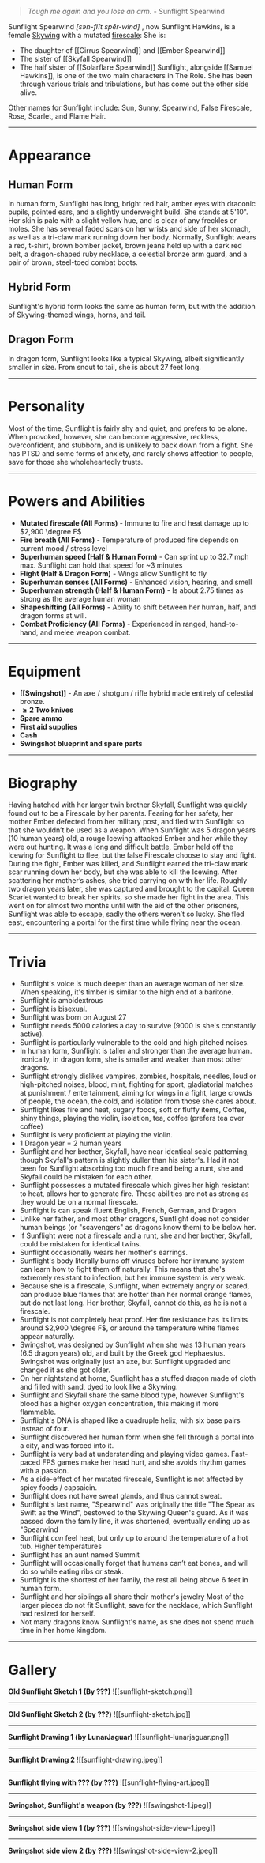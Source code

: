 > *Tough me again and you lose an arm.* - Sunflight Spearwind


Sunflight Spearwind *\[sən-flīt spēr-wind\]* , now Sunflight Hawkins, is a female [Skywing](https://wingsoffire.fandom.com/wiki/Skywings) with a mutated [firescale](https://wingsoffirefanon.fandom.com/wiki/Special_Scales_Dragons#Incomplete_Firescales_): She is:
- The daughter of [[Cirrus Spearwind]] and [[Ember Spearwind]]
- The sister of [[Skyfall Spearwind]]
- The half sister of [[Solarflare Spearwind]]
Sunflight, alongside [[Samuel Hawkins]], is one of the two main characters in The Role. She has been through various trials and tribulations, but has come out the other side alive.

Other names for Sunflight include: Sun, Sunny, Spearwind, False Firescale, Rose, Scarlet, and Flame Hair.
***
# Appearance
## Human Form
In human form, Sunflight has long, bright red hair, amber eyes with draconic pupils, pointed ears, and a slightly underweight build. She stands at 5'10". Her skin is pale with a slight yellow hue, and is clear of any freckles or moles. She has several faded scars on her wrists and side of her stomach, as well as a tri-claw mark running down her body. Normally, Sunflight wears a red, t-shirt, brown bomber jacket, brown jeans held up with a dark red belt, a dragon-shaped ruby necklace, a celestial bronze arm guard, and a pair of brown, steel-toed combat boots.

## Hybrid Form
Sunflight's hybrid form looks the same as human form, but with the addition of Skywing-themed wings, horns, and tail.

## Dragon Form
 In dragon form, Sunflight looks like a typical Skywing, albeit significantly smaller in size. From snout to tail, she is about 27 feet long.
***
# Personality
Most of the time, Sunflight is fairly shy and quiet, and prefers to be alone. When provoked, however, she can become aggressive, reckless, overconfident, and stubborn, and is unlikely to back down from a fight. She has PTSD and some forms of anxiety, and rarely shows affection to people, save for those she wholeheartedly trusts.
***
# Powers and Abilities
- **Mutated firescale (All Forms)** \- Immune to fire and heat damage up to $2,900 \degree F$
- **Fire breath (All Forms)** \- Temperature of produced fire depends on current mood / stress level
- **Superhuman speed (Half & Human Form)** \- Can sprint up to 32.7 mph max. Sunflight can hold that speed for ~3 minutes
- **Flight (Half & Dragon Form)** \- Wings allow Sunflight to fly
- **Superhuman senses (All Forms)** \- Enhanced vision, hearing, and smell
- **Superhuman strength (Half & Human Form)** \- Is about 2.75 times as strong as the average human woman
- **Shapeshifting (All Forms)** \- Ability to shift between her human, half, and dragon forms at will.
- **Combat Proficiency (All Forms)** \- Experienced in ranged, hand-to-hand, and melee weapon combat.
***
# Equipment
- **[[Swingshot]]** \- An axe / shotgun / rifle hybrid made entirely of celestial bronze.
- **$\geq 2$ Two knives**
- **Spare ammo**
- **First aid supplies**
- **Cash**
- **Swingshot blueprint and spare parts**
***
# Biography
Having hatched with her larger twin brother Skyfall, Sunflight was quickly found out to be a Firescale by her parents. Fearing for her safety, her mother Ember defected from her military post, and fled with Sunflight so that she wouldn’t be used as a weapon. When Sunflight was 5 dragon years (10 human years) old, a rouge Icewing attacked Ember and her while they were out hunting. It was a long and difficult battle, Ember held off the Icewing for Sunflight to flee, but the false Firescale choose to stay and fight. During the fight, Ember was killed, and Sunflight earned the tri-claw mark scar running down her body, but she was able to kill the Icewing. After scattering her mother’s ashes, she tried carrying on with her life. Roughly two dragon years later, she was captured and brought to the capital. Queen Scarlet wanted to break her spirits, so she made her fight in the area. This went on for almost two months until with the aid of the other prisoners, Sunflight was able to escape, sadly the others weren’t so lucky. She fled east, encountering a portal for the first time while flying near the ocean.
***
# Trivia
- Sunflight's voice is much deeper than an average woman of her size. When speaking, it's timber is similar to the high end of a baritone.
- Sunflight is ambidextrous
- Sunflight is bisexual.
- Sunflight was born on August 27
- Sunflight needs 5000 calories a day to survive (9000 is she's constantly active).
- Sunflight is particularly vulnerable to the cold and high pitched noises.
- In human form, Sunflight is taller and stronger than the average human. Ironically, in dragon form, she is smaller and weaker than most other dragons.
- Sunflight strongly dislikes vampires, zombies, hospitals, needles, loud or high-pitched noises, blood, mint, fighting for sport, gladiatorial matches at punishment / entertainment, aiming for wings in a fight, large crowds of people, the ocean, the cold, and isolation from those she cares about.
- Sunflight likes fire and heat, sugary foods, soft or fluffy items, Coffee, shiny things, playing the violin, isolation, tea, coffee (prefers tea over coffee)
- Sunflight is very proficient at playing the violin.
- 1 Dragon year = 2 human years
- Sunflight and her brother, Skyfall, have near identical scale patterning, though Skyfall's pattern is slightly duller than his sister's. Had it not been for Sunflight absorbing too much fire and being a runt, she and Skyfall could be mistaken for each other.
- Sunflight possesses a mutated firescale which gives her high resistant to heat, allows her to generate fire. These abilities are not as strong as they would be on a normal firescale.
- Sunflight is can speak fluent English, French, German, and Dragon.
- Unlike her father, and most other dragons, Sunflight does not consider human beings (or "scavengers" as dragons know them) to be below her.
- If Sunflight were not a firescale and a runt, she and her brother, Skyfall, could be mistaken for identical twins.
- Sunflight occasionally wears her mother's earrings.
- Sunflight's body literally burns off viruses before her immune system can learn how to fight them off naturally. This means that she's extremely resistant to infection, but her immune system is very weak.
- Because she is a firescale, Sunflight, when extremely angry or scared, can produce blue flames that are hotter than her normal orange flames, but do not last long. Her brother, Skyfall, cannot do this, as he is not a firescale.
- Sunflight is not completely heat proof. Her fire resistance has its limits around $2,900 \degree F$, or around the temperature white flames appear naturally.
- Swingshot, was designed by Sunflight when she was 13 human years (6.5 dragon years) old, and built by the Greek god Hephaestus. Swingshot was originally just an axe, but Sunflight upgraded and changed it as she got older.
- On her nightstand at home, Sunflight has a stuffed dragon made of cloth and filled with sand, dyed to look like a Skywing.
- Sunflight and Skyfall share the same blood type, however Sunflight's blood has a higher oxygen concentration, this making it more flammable.
- Sunflight's DNA is shaped like a quadruple helix, with six base pairs instead of four.
- Sunflight discovered her human form when she fell through a portal into a city, and was forced into it.
- Sunflight is very bad at understanding and playing video games. Fast-paced FPS games make her head hurt, and she avoids rhythm games with a passion.
- As a side-effect of her mutated firescale, Sunflight is not affected by spicy foods / capsaicin.
- Sunflight does not have sweat glands, and thus cannot sweat.
- Sunflight's last name, "Spearwind" was originally the title "The Spear as Swift as the Wind", bestowed to the Skywing Queen's guard. As it was passed down the family line, it was shortened, eventually ending up as "Spearwind
- Sunflight *can* feel heat, but only up to around the temperature of a hot tub. Higher temperatures
- Sunflight has an aunt named Summit
- Sunflight will occasionally forget that humans can’t eat bones, and will do so while eating ribs or steak.
- Sunflight is the shortest of her family, the rest all being above 6 feet in human form.
- Sunflight and her siblings all share their mother's jewelry Most of the larger pieces do not fit Sunflight, save for the necklace, which Sunflight had resized for herself.
- Not many dragons know Sunflight's name, as she does not spend much time in her home kingdom.
***
# Gallery
**Old Sunflight Sketch 1 (By ???)**
![[sunflight-sketch.png]]
***
**Old Sunflight Sketch 2 (by ???)**
![[sunflight-sketch.jpg]]
***
**Sunflight Drawing 1 (by LunarJaguar)**
![[sunflight-lunarjaguar.png]]
***
**Sunflight Drawing 2**
![[sunflight-drawing.jpeg]]

***
**Sunflight flying with ??? (by ???)**
![[sunflight-flying-art.jpeg]]
***
**Swingshot, Sunflight's weapon (by ???)**
![[swingshot-1.jpeg]]
***
**Swingshot side view 1 (by ???)**
![[swingshot-side-view-1.jpeg]]
***
**Swingshot side view 2 (by ???)**
![[swingshot-side-view-2.jpeg]]
